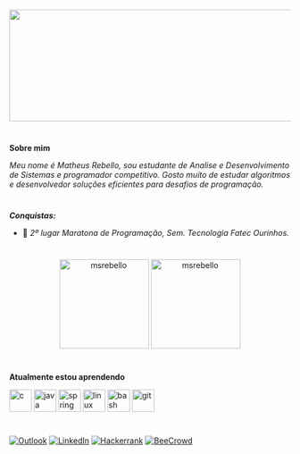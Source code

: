 <h4 align="center"> 
  <img height="200" width="800" src="https://media.giphy.com/media/v1.Y2lkPTc5MGI3NjExd2liMWlranA0b29mY2Rkdnl4YTE1a2lsb2hwbGhpajVtdnRybHN4biZlcD12MV9pbnRlcm5hbF9naWZfYnlfaWQmY3Q9Zw/3ornk57KwDXf81rjWM/giphy.gif"/>
</h4>

#

**Sobre mim**

_Meu nome é Matheus Rebello, sou estudante de Analise e Desenvolvimento de Sistemas e programador competitivo. Gosto muito de estudar algoritmos e desenvolvedor soluções eficientes para desafios de programação._

#

**_Conquistas:_**
- 🥈 _2º lugar Maratona de Programação, Sem. Tecnologia Fatec Ourinhos._

#

<p align = "center">
  <img height="160" src="https://github-readme-stats.vercel.app/api?username=msrebello&show_icons=true&locale=en&theme=algolia&count_private=true&langs_count=6" alt="msrebello" />
  <img height="160" src="https://github-readme-stats.vercel.app/api/top-langs/?username=msrebello&layout=compact&show_icons=true&theme=algolia&locale=en&count_private=true&langs_count=6" alt="msrebello" />
</p>

#

**Atualmente estou aprendendo**

  <p align="left"> 
    <img src="https://cdn.jsdelivr.net/gh/devicons/devicon/icons/c/c-plain.svg" alt="c" width="40" height="40"/>
    <img src="https://cdn.jsdelivr.net/gh/devicons/devicon/icons/java/java-original.svg" alt="java" width="40" height="40"/>
    <img src="https://cdn.jsdelivr.net/gh/devicons/devicon@latest/icons/spring/spring-original.svg" alt="spring" width="40" height="40"/>
    <img src="https://cdn.jsdelivr.net/gh/devicons/devicon/icons/linux/linux-original.svg" alt="linux" width="40" height="40"/>
    <img src="https://cdn.jsdelivr.net/gh/devicons/devicon/icons/bash/bash-plain.svg" alt="bash" width="40" height="40"/>
    <img src="https://cdn.jsdelivr.net/gh/devicons/devicon/icons/git/git-plain.svg" alt="git" width="40" height="40"/>
  </p>
  
#
 
[![Outlook](https://img.shields.io/badge/Outlook-0078D4?style=for-the-badge&logo=microsoft-outlook&logoColor=white)](mailto:matheussrb@outlook.com)
[![LinkedIn](https://img.shields.io/badge/linkedin-%230077B5.svg?style=for-the-badge&logo=linkedin&logoColor=white)](https://www.linkedin.com/in/matheus-scr/)
[![Hackerrank](https://img.shields.io/badge/-Hackerrank-2EC866?style=for-the-badge&logo=HackerRank&logoColor=black)](https://www.hackerrank.com/profile/matheusscrb)
[![BeeCrowd](https://img.shields.io/badge/-🐝Beecrowd-9400D3?style=for-the-badge)](https://www.beecrowd.com.br/judge/en/profile/948459)
